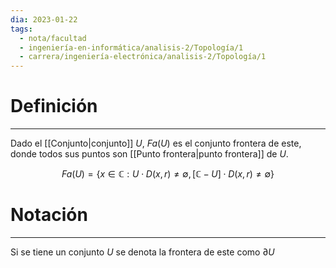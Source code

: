 ```yaml
---
dia: 2023-01-22
tags:
  - nota/facultad
  - ingeniería-en-informática/analisis-2/Topología/1
  - carrera/ingeniería-electrónica/analisis-2/Topología/1
---
```

# Definición
---
Dado el [[Conjunto|conjunto]] $U$, $Fa(U)$ es el conjunto frontera de este, donde todos sus puntos son [[Punto frontera|punto frontera]] de $U$.

$$Fa(U)=\{ x \in \mathbb{C} : U \cdot D(x, r) \neq \emptyset, [\mathbb{C}-U] \cdot D(x, r) \neq \emptyset \}$$

# Notación
---
Si se tiene un conjunto $U$ se denota la frontera de este como $\partial U$